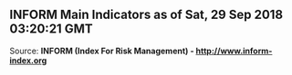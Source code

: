 ## INFORM Main Indicators as of Sat, 29 Sep 2018 03:20:21 GMT

Source: **INFORM (Index For Risk Management) - http://www.inform-index.org**
